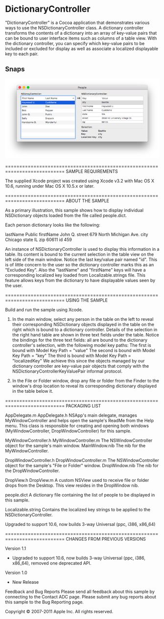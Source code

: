 DictionaryController
====================

"DictionaryController" is a Cocoa application that demonstrates various ways to use the NSDictionaryController class. A dictionary controller transforms the contents of a dictionary into an array of key-value pairs that can be bound to user interface items such as columns of a table view.  With the dictionary controller, you can specify which key-value pairs to be included or excluded for display as well as associate a localized displayable key to each pair.

## Snaps

![Snap 01](https://github.com/guruone/developer.apple.com/blob/master/library/mac/DictionaryController/snaps/01.png)


===========================================================================
SAMPLE REQUIREMENTS

The supplied Xcode project was created using Xcode v3.2 with Mac OS X 10.6, running under Mac OS X 10.5.x or later.


===========================================================================
ABOUT THE SAMPLE

As a primary illustration, this sample shows how to display individual NSDictionary objects loaded from the file called people.dict.

Each person dictionary looks like the following:

<dict>
<key>lastName</key>
<string>Public</string>
<key>firstName</key>
<string>John Q.</string>
<key>street</key>
<string>679 North Michigan Ave.</string>
<key>city</key>
<string>Chicago</string>
<key>state</key>
<string>IL</string>
<key>zip</key>
<string>60611</string>
<key>id</key>
<string>459</string>
</dict>

An instance of NSDictionaryController is used to display this information in a table.  Its content is bound to the current selection in the table view on the left side of  the main window.  Notice the last key/value pair named "id".  This is of little concern to the user so the dictionary controller marks this as an "Excluded Key".  Also the "lastName" and "firstName" keys will have a corresponding localized key loaded from Localizable.strings file.  This feature allows keys from the dictionary to have displayable values seen by the user.

===========================================================================
USING THE SAMPLE

Build and run the sample using Xcode.
1) In the main window, select any person in the table on the left to reveal their corresponding NSDictionary objects displayed in the table on the right which is bound to a dictionary controller.  Details of the selection in the right hand table are shown in three text fields under the table. Notice the bindings for the three text fields: all are bound to the dictionary controller's selection, with the following model key paths:
The first is bound with Model Key Path = "value"
The second is bound with Model Key Path = "key"
The third is bound with Model Key Path = "localizedKey"
We achieve this since the objects managed by our dictionary controller are key-value pair objects that comply with the NSDictionaryControllerKeyValuePair informal protocol.

2) In the File or Folder window, drop any file or folder from the Finder to the window's drop location to reveal its corresponding dictionary displayed in the table below it.

===========================================================================
PACKAGING LIST

AppDelegate.m
AppDelegate.h
NSApp's main delegate, manages MyWindowController and helps open the sample's ReadMe from the Help menu.
This class is responsible for creating and opening both windows (MyWindowController, DropWindowController) for this sample.

MyWindowController.h
MyWindowController.m
The NSWindowController object for the sample's main window.
MainWindow.nib
The nib for the MyWindowController.

DropWindowController.h
DropWindowController.m
The NSWindowController object for the sample's "File or Folder" window.
DropWindow.nib
The nib for the DropWindowController.

DropView.h
DropView.m
A custom NSView used to receive file or folder drops from the Desktop.  This view resides in the DropWindow nib.

people.dict
A dictionary file containing the list of people to be displayed in this sample.

Localizable.string
Contains the localized key strings to be applied to the NSDictionaryController.


Upgraded to support 10.6, now builds 3-way Universal (ppc, i386, x86_64)

===========================================================================
CHANGES FROM PREVIOUS VERSIONS

Version 1.1
- Upgraded to support 10.6, now builds 3-way Universal (ppc, i386, x86_64), removed one deprecated API.

Version 1.0
- New Release


Feedback and Bug Reports
Please send all feedback about this sample by connecting to the Contact ADC page.
Please submit any bug reports about this sample to the Bug Reporting page.

Copyright © 2007-2011 Apple Inc. All rights reserved.